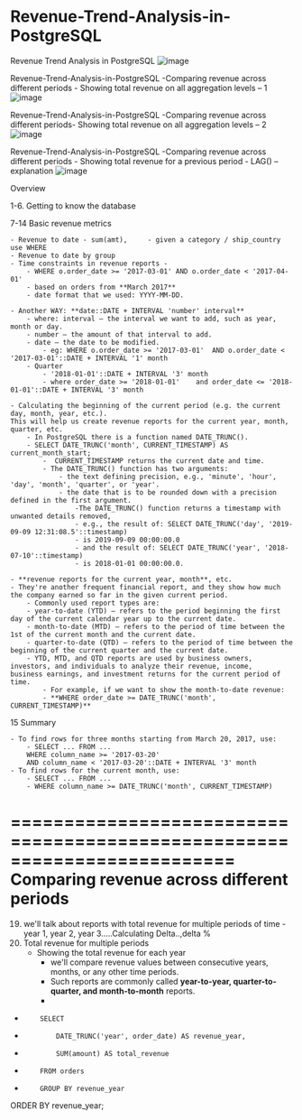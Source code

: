 # Revenue-Trend-Analysis-in-PostgreSQL
Revenue Trend Analysis in PostgreSQL
![image](https://github.com/mythilyram/Revenue-Trend-Analysis-in-PostgreSQL/assets/123518126/e5048e99-f755-41ed-904f-3939a1711e2e)


Revenue-Trend-Analysis-in-PostgreSQL -Comparing revenue across different periods - Showing total revenue on all aggregation levels – 1
![image](https://github.com/mythilyram/Revenue-Trend-Analysis-in-PostgreSQL/assets/123518126/74d4f3dd-d76f-4d36-b563-6cb3408f9f24)

Revenue-Trend-Analysis-in-PostgreSQL -Comparing revenue across different periods- Showing total revenue on all aggregation levels – 2
![image](https://github.com/mythilyram/Revenue-Trend-Analysis-in-PostgreSQL/assets/123518126/7b3f63f2-b761-40e7-a423-54231b91e89d)

Revenue-Trend-Analysis-in-PostgreSQL -Comparing revenue across different periods - Showing total revenue for a previous period - LAG() – explanation
![image](https://github.com/mythilyram/Revenue-Trend-Analysis-in-PostgreSQL/assets/123518126/7d2083b3-1a26-4ab3-a650-96d69b874811)

Overview

1-6. Getting to know the database

7-14 Basic revenue metrics

    - Revenue to date - sum(amt),     - given a category / ship_country use WHERE
    - Revenue to date by group
    - Time constraints in revenue reports - 
        - WHERE o.order_date >= '2017-03-01' AND o.order_date < '2017-04-01'
        - based on orders from **March 2017**
        - date format that we used: YYYY-MM-DD.
	
    - Another WAY: **date::DATE + INTERVAL 'number' interval**
        - where: interval – the interval we want to add, such as year, month or day.
        - number – the amount of that interval to add.
        - date – the date to be modified.
            - eg: WHERE o.order_date >= '2017-03-01'  AND o.order_date < '2017-03-01'::DATE + INTERVAL '1' month
        - Quarter
            - '2018-01-01'::DATE + INTERVAL '3' month	
            - where order_date >= '2018-01-01'    and order_date <= '2018-01-01'::DATE + INTERVAL '3' month
	    
    - Calculating the beginning of the current period (e.g. the current day, month, year, etc.). 
    This will help us create revenue reports for the current year, month, quarter, etc. 
	    - In PostgreSQL there is a function named DATE_TRUNC(). 
        - SELECT DATE_TRUNC('month', CURRENT_TIMESTAMP) AS current_month_start;
            -  CURRENT_TIMESTAMP returns the current date and time.
            - The DATE_TRUNC() function has two arguments: 
                - the text defining precision, e.g., 'minute', 'hour', 'day', 'month', 'quarter', or 'year'.
                - the date that is to be rounded down with a precision defined in the first argument.
                    -The DATE_TRUNC() function returns a timestamp with unwanted details removed, 
                    - e.g., the result of: SELECT DATE_TRUNC('day', '2019-09-09 12:31:08.5'::timestamp)
                    - is 2019-09-09 00:00:00.0 
                    - and the result of: SELECT DATE_TRUNC('year', '2018-07-10'::timestamp)
                    - is 2018-01-01 00:00:00.0.
		    
    - **revenue reports for the current year, month**, etc. 
	- They're another frequent financial report, and they show how much the company earned so far in the given current period. 
	    - Commonly used report types are:
        - year-to-date (YTD) – refers to the period beginning the first day of the current calendar year up to the current date.
        - month-to-date (MTD) – refers to the period of time between the 1st of the current month and the current date.
        - quarter-to-date (QTD) – refers to the period of time between the beginning of the current quarter and the current date.
        - YTD, MTD, and QTD reports are used by business owners, investors, and individuals to analyze their revenue, income, 
	business earnings, and investment returns for the current period of time.
            - For example, if we want to show the month-to-date revenue:
            - **WHERE order_date >= DATE_TRUNC('month', CURRENT_TIMESTAMP)**

15 Summary

    - To find rows for three months starting from March 20, 2017, use:
    	- SELECT ... FROM ...
     	WHERE column_name >= '2017-03-20'
     	AND column_name < '2017-03-20'::DATE + INTERVAL '3' month
    - To find rows for the current month, use:
    	- SELECT ... FROM ...
     	- WHERE column_name >= DATE_TRUNC('month', CURRENT_TIMESTAMP)

=========================================================================
Comparing revenue across different periods
==========================================================================
19. we'll talk about reports with total revenue for multiple periods of time - year 1, year 2, year 3.....Calculating Delta..,delta %
20. Total revenue for multiple periods
	-  Showing the total revenue for each year
		- we'll compare revenue values between consecutive years, months, or any other time periods.
		- Such reports are commonly called **year-to-year, quarter-to-quarter, and month-to-month** reports.
		-
  - 		SELECT
  - 			DATE_TRUNC('year', order_date) AS revenue_year,
  - 			SUM(amount) AS total_revenue
  - 		FROM orders
  - 		GROUP BY revenue_year
ORDER BY revenue_year;

            
